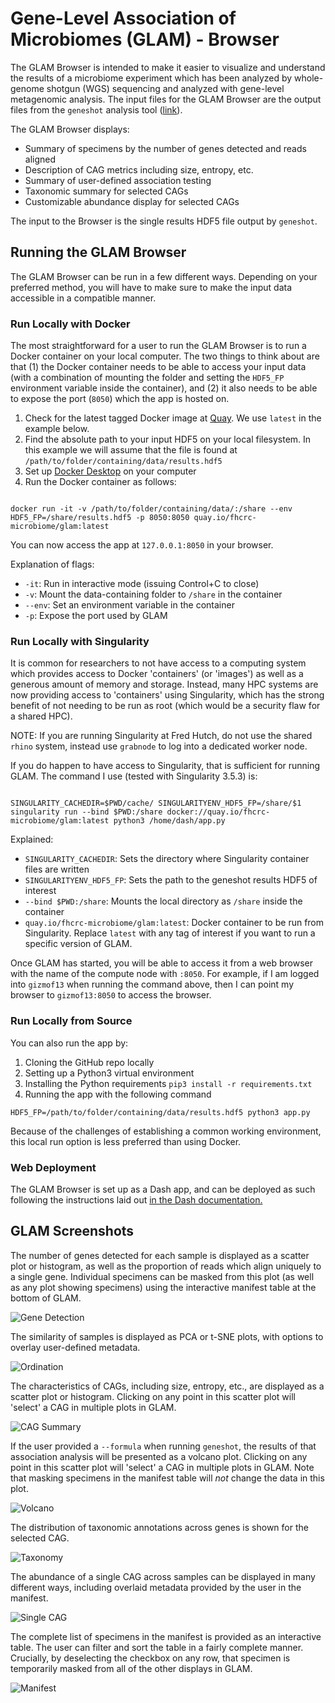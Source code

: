 # Gene-Level Association of Microbiomes (GLAM) - Browser

The GLAM Browser is intended to make it easier to visualize and understand the
results of a microbiome experiment which has been analyzed by whole-genome
shotgun (WGS) sequencing and analyzed with gene-level metagenomic analysis. The
input files for the GLAM Browser are the output files from the `geneshot` analysis
tool ([link](https://github.org/golob-minot/geneshot)).

The GLAM Browser displays:

  * Summary of specimens by the number of genes detected and reads aligned
  * Description of CAG metrics including size, entropy, etc.
  * Summary of user-defined association testing
  * Taxonomic summary for selected CAGs
  * Customizable abundance display for selected CAGs

The input to the Browser is the single results HDF5 file output by `geneshot`.

## Running the GLAM Browser

The GLAM Browser can be run in a few different ways. Depending on your preferred method, you will have to make sure to make the input data accessible in a compatible manner.

### Run Locally with Docker

The most straightforward for a user to run the GLAM Browser is to run a Docker container on your local computer. The two things to think about are that (1) the Docker container needs to be able to access your input data (with a combination of mounting the folder and setting the `HDF5_FP` environment variable inside the container), and (2) it also needs to be able to expose the port (`8050`) which the app is hosted on.

1. Check for the latest tagged Docker image at [Quay](https://quay.io/repository/fhcrc-microbiome/glam?tab=tags). We use `latest` in the example below.
2. Find the absolute path to your input HDF5 on your local filesystem. In this example we will assume that the file is found at `/path/to/folder/containing/data/results.hdf5`
3. Set up [Docker Desktop](https://www.docker.com/products/docker-desktop) on your computer
4. Run the Docker container as follows:

```#!/bin/bash

docker run -it -v /path/to/folder/containing/data/:/share --env HDF5_FP=/share/results.hdf5 -p 8050:8050 quay.io/fhcrc-microbiome/glam:latest
```

You can now access the app at `127.0.0.1:8050` in your browser.

Explanation of flags:

* `-it`: Run in interactive mode (issuing Control+C to close)
* `-v`: Mount the data-containing folder to `/share` in the container
* `--env`: Set an environment variable in the container
* `-p`: Expose the port used by GLAM

### Run Locally with Singularity

It is common for researchers to not have access to a computing system which provides access to Docker 'containers' (or 'images') as well as a generous amount of memory and storage. Instead, many HPC systems are now providing access to 'containers' using Singularity, which has the strong benefit of not needing to be run as root (which would be a security flaw for a shared HPC).

NOTE: If you are running Singularity at Fred Hutch, do not use the shared `rhino` system, instead use `grabnode` to log into a dedicated worker node.

If you do happen to have access to Singularity, that is sufficient for running GLAM. The command I use (tested with Singularity 3.5.3) is:

```#!/bin/bash

SINGULARITY_CACHEDIR=$PWD/cache/ SINGULARITYENV_HDF5_FP=/share/$1 singularity run --bind $PWD:/share docker://quay.io/fhcrc-microbiome/glam:latest python3 /home/dash/app.py

```

Explained:

* `SINGULARITY_CACHEDIR`: Sets the directory where Singularity container files are written
* `SINGULARITYENV_HDF5_FP`: Sets the path to the geneshot results HDF5 of interest
* `--bind $PWD:/share`: Mounts the local directory as `/share` inside the container
* `quay.io/fhcrc-microbiome/glam:latest`: Docker container to be run from Singularity. Replace `latest` with any tag of interest if you want to run a specific version of GLAM.

Once GLAM has started, you will be able to access it from a web browser with the name of the compute node with `:8050`. For example, if I am logged into `gizmof13` when running the command above, then I can point my browser to `gizmof13:8050` to access the browser.

### Run Locally from Source

You can also run the app by:

1. Cloning the GitHub repo locally
2. Setting up a Python3 virtual environment
3. Installing the Python requirements `pip3 install -r requirements.txt`
4. Running the app with the following command

```#!/bin/bash
HDF5_FP=/path/to/folder/containing/data/results.hdf5 python3 app.py
```

Because of the challenges of establishing a common working environment, this local run option is less preferred than using Docker.

### Web Deployment

The GLAM Browser is set up as a Dash app, and can be deployed as such following the instructions laid out [in the Dash documentation.](https://dash.plotly.com/deployment)

## GLAM Screenshots

The number of genes detected for each sample is displayed as a scatter plot or histogram, as well as the proportion of reads which align uniquely to a single gene. Individual specimens can be masked from this plot (as well as any plot showing specimens) using the interactive manifest table at the bottom of GLAM.

![Gene Detection](https://github.com/FredHutch/glam-browser/blob/master/assets/richness_example.png?raw=true)

The similarity of samples is displayed as PCA or t-SNE plots, with options to overlay user-defined metadata.

![Ordination](https://github.com/FredHutch/glam-browser/blob/master/assets/ordination_example.png?raw=true)

The characteristics of CAGs, including size, entropy, etc., are displayed as a scatter plot or histogram. Clicking on any point in this scatter plot will 'select' a CAG in multiple plots in GLAM.

![CAG Summary](https://github.com/FredHutch/glam-browser/blob/master/assets/cag_summary_example.png?raw=true)

If the user provided a `--formula` when running `geneshot`, the results of that association analysis will be presented as a volcano plot. Clicking on any point in this scatter plot will 'select' a CAG in multiple plots in GLAM. Note that masking specimens in the manifest table will _not_ change the data in this plot.

![Volcano](https://github.com/FredHutch/glam-browser/blob/master/assets/volcano_example.png?raw=true)

The distribution of taxonomic annotations across genes is shown for the selected CAG.

![Taxonomy](https://github.com/FredHutch/glam-browser/blob/master/assets/taxonomy_example.png?raw=true)

The abundance of a single CAG across samples can be displayed in many different ways, including overlaid metadata provided by the user in the manifest.

![Single CAG](https://github.com/FredHutch/glam-browser/blob/master/assets/single_cag_example.png?raw=true)

The complete list of specimens in the manifest is provided as an interactive table. The user can filter and sort the table in a fairly complete manner. Crucially, by deselecting the checkbox on any row, that specimen is temporarily masked from all of the other displays in GLAM.

![Manifest](https://github.com/FredHutch/glam-browser/blob/master/assets/manifest_example.png?raw=true)
